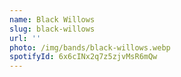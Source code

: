 ```yaml
---
name: Black Willows
slug: black-willows
url: ''
photo: /img/bands/black-willows.webp
spotifyId: 6x6cINx2q7z5zjvMsR6mQw
---
```

